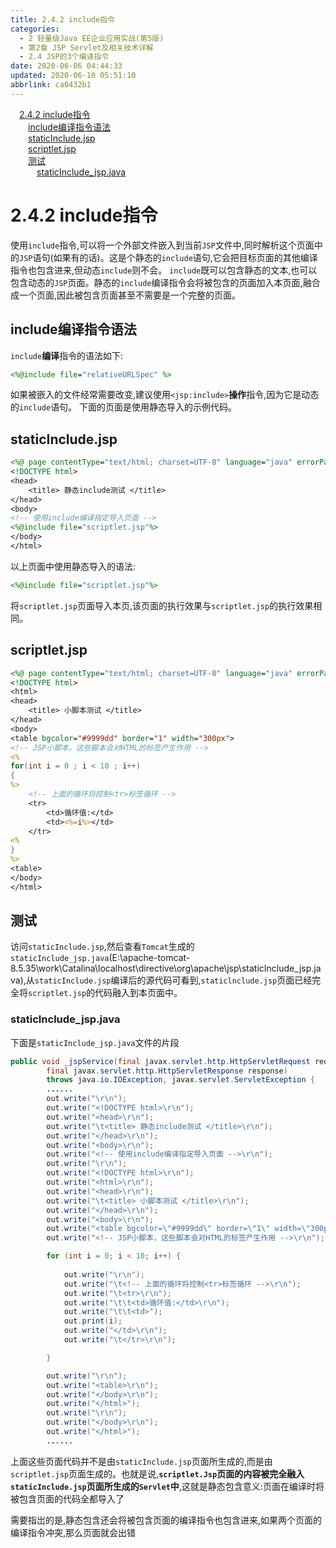 ```yaml
---
title: 2.4.2 include指令
categories: 
  - 2 轻量级Java EE企业应用实战(第5版)
  - 第2章 JSP Servlet及相关技术详解
  - 2.4 JSP的3个编译指令
date: 2020-06-06 04:44:33
updated: 2020-06-10 05:51:10
abbrlink: ca0432b1
---
```

<div id='my_toc'><a href="/JavaReadingNotes/ca0432b1/#2-4-2-include指令" class="header_1">2.4.2 include指令</a>&nbsp;<br><a href="/JavaReadingNotes/ca0432b1/#include编译指令语法" class="header_2">include编译指令语法</a>&nbsp;<br><a href="/JavaReadingNotes/ca0432b1/#staticInclude-jsp" class="header_2">staticInclude.jsp</a>&nbsp;<br><a href="/JavaReadingNotes/ca0432b1/#scriptlet-jsp" class="header_2">scriptlet.jsp</a>&nbsp;<br><a href="/JavaReadingNotes/ca0432b1/#测试" class="header_2">测试</a>&nbsp;<br><a href="/JavaReadingNotes/ca0432b1/#staticInclude_jsp-java" class="header_3">staticInclude_jsp.java</a>&nbsp;<br></div>
<style>.header_1{margin-left: 1em;}.header_2{margin-left: 2em;}.header_3{margin-left: 3em;}.header_4{margin-left: 4em;}.header_5{margin-left: 5em;}.header_6{margin-left: 6em;}</style>
<!--more-->
<script>if (navigator.platform.search('arm')==-1){document.getElementById('my_toc').style.display = 'none';}var e,p = document.getElementsByTagName('p');while (p.length>0) {e = p[0];e.parentElement.removeChild(e);}</script>

<!--end-->
# 2.4.2 include指令
使用`include`指令,可以将一个外部文件嵌入到当前`JSP`文件中,同时解析这个页面中的`JSP`语句(如果有的话)。这是个静态的`include`语句,它会把目标页面的其他编译指令也包含进来,但动态`include`则不会。
`include`既可以包含静态的文本,也可以包含动态的`JSP`页面。静态的`include`编译指令会将被包含的页面加入本页面,融合成一个页面,因此被包含页面甚至不需要是一个完整的页面。
## include编译指令语法
`include`**编译**指令的语法如下:
```jsp
<%@include file="relativeURLSpec" %>
```
如果被嵌入的文件经常需要改变,建议使用`<jsp:include>`**操作**指令,因为它是动态的`include`语句。
下面的页面是使用静态导入的示例代码。
## staticInclude.jsp
```jsp
<%@ page contentType="text/html; charset=UTF-8" language="java" errorPage="" %>
<!DOCTYPE html>
<head>
    <title> 静态include测试 </title>
</head>
<body>
<!-- 使用include编译指定导入页面 -->
<%@include file="scriptlet.jsp"%>
</body>
</html>
```
以上页面中使用静态导入的语法:
```jsp
<%@include file="scriptlet.jsp"%>
```
将`scriptlet.jsp`页面导入本页,该页面的执行效果与`scriptlet.jsp`的执行效果相同。
## scriptlet.jsp
```jsp
<%@ page contentType="text/html; charset=UTF-8" language="java" errorPage="" %>
<!DOCTYPE html>
<html>
<head>
    <title> 小脚本测试 </title>
</head>
<body>
<table bgcolor="#9999dd" border="1" width="300px">
<!-- JSP小脚本，这些脚本会对HTML的标签产生作用 -->
<%
for(int i = 0 ; i < 10 ; i++)
{
%>
    <!-- 上面的循环将控制<tr>标签循环 -->
    <tr>
        <td>循环值:</td>
        <td><%=i%></td>
    </tr>
<%
}
%>
<table>
</body>
</html>
```
## 测试
访问`staticInclude.jsp`,然后查看`Tomcat`生成的`staticInclude_jsp.java`(E:\apache-tomcat-8.5.35\work\Catalina\localhost\directive\org\apache\jsp\staticInclude_jsp.java),从`staticInclude.jsp`编译后的源代码可看到,`staticlnclude.jsp`页面已经完全将`scriptlet.jsp`的代码融入到本页面中。
### staticInclude_jsp.java
下面是`staticInclude_jsp.java`文件的片段
```java
public void _jspService(final javax.servlet.http.HttpServletRequest request,
        final javax.servlet.http.HttpServletResponse response)
        throws java.io.IOException, javax.servlet.ServletException {
        ......
        out.write("\r\n");
        out.write("<!DOCTYPE html>\r\n");
        out.write("<head>\r\n");
        out.write("\t<title> 静态include测试 </title>\r\n");
        out.write("</head>\r\n");
        out.write("<body>\r\n");
        out.write("<!-- 使用include编译指定导入页面 -->\r\n");
        out.write("\r\n");
        out.write("<!DOCTYPE html>\r\n");
        out.write("<html>\r\n");
        out.write("<head>\r\n");
        out.write("\t<title> 小脚本测试 </title>\r\n");
        out.write("</head>\r\n");
        out.write("<body>\r\n");
        out.write("<table bgcolor=\"#9999dd\" border=\"1\" width=\"300px\">\r\n");
        out.write("<!-- JSP小脚本，这些脚本会对HTML的标签产生作用 -->\r\n");

        for (int i = 0; i < 10; i++) {
            
            out.write("\r\n");
            out.write("\t<!-- 上面的循环将控制<tr>标签循环 -->\r\n");
            out.write("\t<tr>\r\n");
            out.write("\t\t<td>循环值:</td>\r\n");
            out.write("\t\t<td>");
            out.print(i);
            out.write("</td>\r\n");
            out.write("\t</tr>\r\n");

        }

        out.write("\r\n");
        out.write("<table>\r\n");
        out.write("</body>\r\n");
        out.write("</html>");
        out.write("\r\n");
        out.write("</body>\r\n");
        out.write("</html>");
        ......
```
上面这些页面代码并不是由`staticInclude.jsp`页面所生成的,而是由`scriptlet.jsp`页面生成的。也就是说,**`scriptlet.Jsp`页面的内容被完全融入`staticInclude.jsp`页面所生成的`Servlet`中**,这就是静态包含意义:页面在编译时将被包含页面的代码全都导入了

需要指岀的是,静态包含还会将被包含页面的编译指令也包含进来,如果两个页面的编译指令冲突,那么页面就会出错
